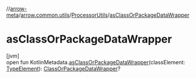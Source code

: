 //[arrow-meta](../../../index.md)/[arrow.common.utils](../index.md)/[ProcessorUtils](index.md)/[asClassOrPackageDataWrapper](as-class-or-package-data-wrapper.md)

# asClassOrPackageDataWrapper

[jvm]\
open fun KotlinMetadata.[asClassOrPackageDataWrapper](as-class-or-package-data-wrapper.md)(classElement: [TypeElement](https://docs.oracle.com/javase/8/docs/api/javax/lang/model/element/TypeElement.html)): [ClassOrPackageDataWrapper](../-class-or-package-data-wrapper/index.md)?
